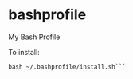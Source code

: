 # bashprofile
My Bash Profile

To install:
```git clone https://github.com/JeffHiggy/bashprofile.git ~/.bashprofile
bash ~/.bashprofile/install.sh```
